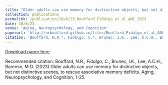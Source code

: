 ```yaml
---
title: "Older adults can use memory for distinctive objects, but not distinctive scenes, to rescue associative memory deficits"
collection: publications
permalink: /publication/10/6/23-Bouffard_Fidalgo_et_al_ANC_2023
date: 10/6/23
venue: 'Aging, Neuropsychology, and Cognition'
paperurl: 'http://nrbouffard.github.io/files/Bouffard_Fidalgo_et_al_ANC_2023.pdf'
citation: 'Bouffard, N.R.*, Fidalgo, C.*, Brunec, I.K., Lee, A.C.H., Barense, M.D. (2023) Older adults can use memory for distinctive objects, but not distinctive scenes, to rescue associative memory deficits. Aging, Neuropsychology, and Cognition, 1-25.'
---
```


<a href='http://nrbouffard.github.io/files/Bouffard_Fidalgo_et_al_ANC_2023.pdf'>Download paper here</a>

Recommended citation: Bouffard, N.R.*, Fidalgo, C.*, Brunec, I.K., Lee, A.C.H., Barense, M.D. (2023) Older adults can use memory for distinctive objects, but not distinctive scenes, to rescue associative memory deficits. Aging, Neuropsychology, and Cognition, 1-25.